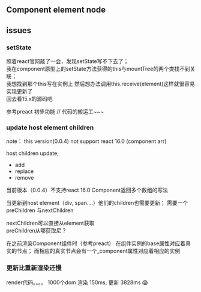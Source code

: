 ## Component element node

## issues

### setState
照着react官网敲了一会，发现setState写不下去了；  
我在component原型上的setState方法获得的this与mountTree的两个类找不到关联；  
我想找到那个this写在实例上 然后想办法调用this.receive(element)这样就很容易实现更新了  
回去看15.x的源码吧

参考preact 初步功能 // 代码的搬运工~~~



### update host element children
note： this version(0.0.4) not support react 16.0 (component arr)

host children update;

- add
- replace
- remove

当前版本（0.0.4）不支持react 16.0 Component返回多个数组的写法

当更新到host element（div, span....）他们的children也需要更新； 需要一个preChildren 与nextChildren

nextChildren可以直接从element获取  
preChildren从哪获取尼？  

在之前渲染Component组件时（参考preact） 在组件实例的base属性对应着真实的节点； 而相应的真实节点会有一个_component属性对应着相应的实例

### 更新比重新渲染还慢
render代码。。。。
1000个dom 渲染 150ms; 更新 3828ms 😱
